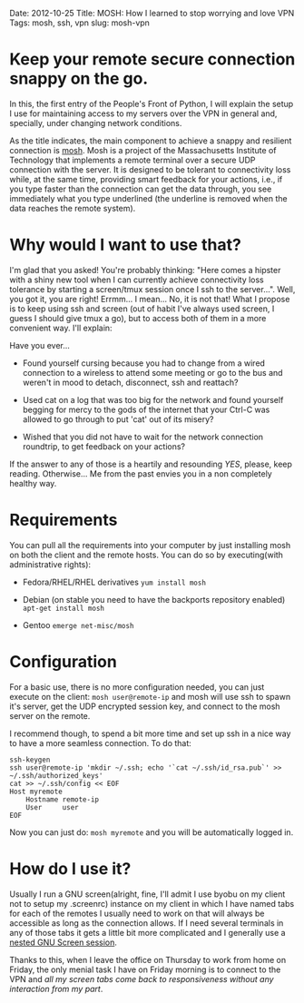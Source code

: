 Date: 2012-10-25
Title: MOSH: How I learned to stop worrying and love VPN
Tags: mosh, ssh, vpn
slug: mosh-vpn

# Keep your remote secure connection snappy on the go.

In this, the first entry of the People's Front of Python, I will explain the setup I use for maintaining access to my servers over the VPN in general and, specially, under changing network conditions.

As the title indicates, the main component to achieve a snappy and resilient connection is
[mosh](http://mosh.mit.edu). Mosh is a project of the Massachusetts Institute of Technology that implements a remote terminal over a secure UDP connection with the server. It is designed to be tolerant to connectivity loss while, at the same time, providing smart feedback for your actions, i.e., if you type faster than the connection can get the data through, you see immediately what you type underlined (the underline is removed when the data reaches the remote system).


# Why would I want to use that?

I'm glad that you asked! You're probably thinking: "Here comes a hipster with a shiny new tool when I can currently achieve connectivity loss tolerance by starting a screen/tmux session once I ssh to the server...". Well, you got it, you are right! Errmm... I mean... No, it is not that! What I propose is to keep using ssh and screen (out of habit I've always used screen, I guess I should give tmux a go), but to access both of them in a more convenient way. I'll explain:

Have you ever...

* Found yourself cursing because you had to change from a wired connection to a wireless to attend some meeting or go to the bus and weren't in mood to detach, disconnect, ssh and reattach?

* Used cat on a log that was too big for the network and found yourself begging for mercy to the gods of the internet that your Ctrl-C was allowed to go through to put 'cat' out of its misery?

* Wished that you did not have to wait for the network connection roundtrip, to get feedback on your actions?

If the answer to any of those is a heartily and resounding *YES*, please, keep reading. Otherwise... Me from the past envies you in a non completely healthy way.

# Requirements

You can pull all the requirements into your computer by just installing mosh on both the client and the remote hosts. You can do so by executing(with administrative rights):

* Fedora/RHEL/RHEL derivatives `yum install mosh`

* Debian (on stable you need to have the backports repository enabled) `apt-get install mosh`
* Gentoo `emerge net-misc/mosh`

# Configuration

For a basic use, there is no more configuration needed, you can just execute on the client: `mosh user@remote-ip` and mosh will use ssh to spawn it's server, get the UDP encrypted session key, and connect to the mosh server on the remote.

I recommend though, to spend a bit more time and set up ssh in a nice way to have a more seamless connection. To do that:

    ssh-keygen
    ssh user@remote-ip 'mkdir ~/.ssh; echo '`cat ~/.ssh/id_rsa.pub`' >> ~/.ssh/authorized_keys'
    cat >> ~/.ssh/config << EOF
    Host myremote
        Hostname remote-ip
        User     user
    EOF

Now you can just do: `mosh myremote` and you will be automatically logged in.

# How do I use it?

Usually I run a GNU screen(alright, fine, I'll admit I use byobu on my client not to setup my .screenrc) instance on my client in which I have named tabs for each of the remotes I usually need to work on that will always be accessible as long as the connection allows. If I need several terminals in any of those tabs it gets a little bit more complicated and I generally use a [nested GNU Screen session](https://wiki.archlinux.org/index.php/GNU_Screen#Nested_Screen_Sessions).

Thanks to this, when I leave the office on Thursday to work from home on Friday, the only menial task I have on Friday morning is to connect to the VPN and *all my screen tabs come back to responsiveness without any interaction from my part*.

